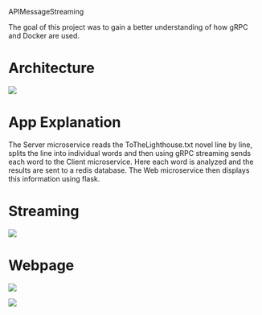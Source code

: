 APIMessageStreaming

The goal of this project was to gain a better understanding of how gRPC and Docker are used. 

# Architecture 

![](https://i.ibb.co/N308QTP/arch-Diagram.png)

# App Explanation 

The Server microservice reads the ToTheLighthouse.txt novel line by line, splits the line into individual words and then using gRPC streaming sends each word to the Client microservice. Here each word is analyzed and the results are sent to a redis database. The Web microservice then displays this information using flask.


# Streaming 

![](https://i.ibb.co/km6fZxM/running3.png)


# Webpage

![](https://i.ibb.co/9qYtWmX/running1.png)

![](https://i.ibb.co/bvhf3rk/running2.png)
